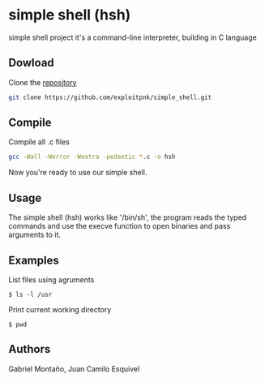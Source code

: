 # simple shell (hsh)

simple shell project it's a command-line interpreter, building in C language  

## Dowload

Clone the [repository](https://github.com/exploitpnk/simple_shell.git)

```bash
git clone https://github.com/exploitpnk/simple_shell.git
```

## Compile
Compile all .c files
```bash
gcc -Wall -Werror -Wextra -pedantic *.c -o hsh
```
Now you're ready to use our simple shell.

## Usage
The simple shell (hsh) works like '/bin/sh', the program reads the typed commands and use the execve function to open binaries and pass arguments to it.

## Examples

List files using agruments
```
$ ls -l /usr
```

Print current working directory
```
$ pwd
```


## Authors

Gabriel Montaño, Juan Camilo Esquivel



